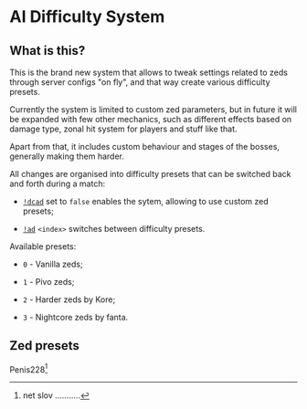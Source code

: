 # AI Difficulty System

## What is this?

This is the brand new system that allows to tweak settings related to zeds through server configs "on fly", and that way create various difficulty presets.

Currently the system is limited to custom zed parameters, but in future it will be expanded with few other mechanics, such as different effects based on damage type, zonal hit system for players and stuff like that.

Apart from that, it includes custom behaviour and stages of the bosses, generally making them harder.

All changes are organised into difficulty presets that can be switched back and forth during a match:

* [`!dcad`](commands.md#disable-custom-ai-difficulty) set to `false` enables the sytem, allowing to use custom zed presets;

* [`!ad`](commands.md#ai-difficulty) `<index>` switches between difficulty presets.

Available presets:

* `0` - Vanilla zeds;

* `1` - Pivo zeds;

* `2` - Harder zeds by Kore;

* `3` - Nightcore zeds by fanta.

## Zed presets

Penis228[^1]

  [^1]:
    net slov ...........